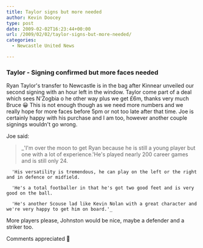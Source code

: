 ```yaml
---
title: Taylor signs but more needed
author: Kevin Doocey
type: post
date: 2009-02-02T16:23:44+00:00
url: /2009/02/02/taylor-signs-but-more-needed/
categories:
  - Newcastle United News

---
```

### Taylor - Signing confirmed but more faces needed

Ryan Taylor's transfer to Newcastle is in the bag after Kinnear unveiled our second signing with an hour left in the window. Taylor come part of a deal which sees N'Zogbia o he other way plus we get £6m, thanks very much Bruce 😀 This is not enough though as we need more numbers and we really hope for more faces before 5pm or not too late after that time. Joe is certainly happy with his purchase and I am too, however another couple signings wouldn't go wrong.

Joe said:
  > _'I'm over the moon to get Ryan because he is still a young player but one with a lot of experience.'He's played nearly 200 career games and is still only 24.

      'His versatility is tremendous, he can play on the left or the right and in defence or midfield.

      'He's a total footballer in that he's got two good feet and is very good on the ball.

      'He's another Scouse lad like Kevin Nolan with a great character and we're very happy to get him on board.'_

More players please, Johnston would be nice, maybe a defender and a striker too.

Comments appreciated 🙂
